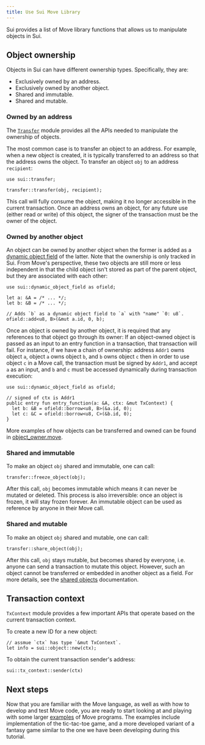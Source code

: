 ```yaml
---
title: Use Sui Move Library
---
```


Sui provides a list of Move library functions that allows us to manipulate objects in Sui.

## Object ownership
Objects in Sui can have different ownership types. Specifically, they are:
- Exclusively owned by an address.
- Exclusively owned by another object.
- Shared and immutable.
- Shared and mutable.

### Owned by an address
The [`Transfer`](https://github.com/MystenLabs/sui/blob/main/crates/sui-framework/sources/transfer.move) module provides all the APIs needed to manipulate the ownership of objects.

The most common case is to transfer an object to an address. For example, when a new object is created, it is typically transferred to an address so that the address owns the object. To transfer an object `obj` to an address `recipient`:
```
use sui::transfer;

transfer::transfer(obj, recipient);
```
This call will fully consume the object, making it no longer accessible in the current transaction.
Once an address owns an object, for any future use (either read or write) of this object, the signer of the transaction must be the owner of the object.

### Owned by another object

An object can be owned by another object when the former is added as a [dynamic object field](../programming-with-objects/ch5-dynamic-fields.md) of the latter. Note that the ownership is only tracked in Sui. From Move's perspective, these two objects are still more or less independent in that the child object isn't stored as part of the parent object, but they are associated with each other:

```
use sui::dynamic_object_field as ofield;

let a: &A = /* ... */;
let b: &B = /* ... */;

// Adds `b` as a dynamic object field to `a` with "name" `0: u8`.
ofield::add<u8, B>(&mut a.id, 0, b);
```

Once an object is owned by another object, it is required that any references to that object go through its owner: If an object-owned object is passed as an input to an entry function in a transaction, that transaction will fail. For instance, if we have a chain of ownership: address `Addr1` owns object `a`, object `a` owns object `b`, and `b` owns object `c` then in order to use object `c` in a Move call, the transaction must be signed by `Addr1`, and accept `a` as an input, and `b` and `c` must be accessed dynamically during transaction execution:

```
use sui::dynamic_object_field as ofield;

// signed of ctx is Addr1
public entry fun entry_function(a: &A, ctx: &mut TxContext) {
  let b: &B = ofield::borrow<u8, B>(&a.id, 0);
  let c: &C = ofield::borrow<u8, C>(&b.id, 0);
}
```

More examples of how objects can be transferred and owned can be found in
[object_owner.move](https://github.com/MystenLabs/sui/blob/main/crates/sui-core/src/unit_tests/data/object_owner/sources/object_owner.move).

### Shared and immutable
To make an object `obj` shared and immutable, one can call:
```
transfer::freeze_object(obj);
```
After this call, `obj` becomes immutable which means it can never be mutated or deleted. This process is also irreversible: once an object is frozen, it will stay frozen forever. An immutable object can be used as reference by anyone in their Move call.

### Shared and mutable
To make an object `obj` shared and mutable, one can call:
```
transfer::share_object(obj);
```

After this call, `obj` stays mutable, but becomes shared by everyone, i.e. anyone can send a transaction to mutate this object. However, such an object cannot be transferred or embedded in another object as a field. For more details, see the [shared objects](../../learn/objects.md#shared) documentation.

## Transaction context
`TxContext` module provides a few important APIs that operate based on the current transaction context.

To create a new ID for a new object:
```
// assmue `ctx` has type `&mut TxContext`.
let info = sui::object::new(ctx);
```

To obtain the current transaction sender's address:
```
sui::tx_context::sender(ctx)
```

## Next steps
Now that you are familiar with the Move language, as well as with how
to develop and test Move code, you are ready to start looking at and
playing with some larger
[examples](../../explore/examples.md) of Move
programs. The examples include implementation of the tic-tac-toe game, and a more
developed variant of a fantasy game similar to the one we have been
developing during this tutorial.
